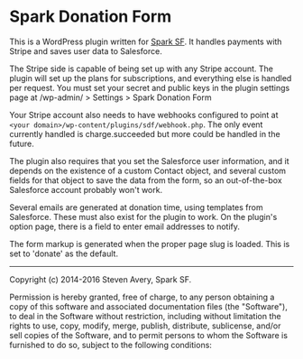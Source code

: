 Spark Donation Form
=======

This is a WordPress plugin written for [Spark SF](http://sparksf.org).
It handles payments with Stripe and saves user data to Salesforce.

The Stripe side is capable of being set up with any Stripe account. The plugin will set up the plans for subscriptions, and everything else is handled per request. You must set your secret and public keys in the plugin settings page at /wp-admin/ > Settings > Spark Donation Form

Your Stripe account also needs to have webhooks configured to point at `<your domain>/wp-content/plugins/sdf/webhook.php`. The only event currently handled is charge.succeeded but more could be handled in the future.

The plugin also requires that you set the Salesforce user information, and it depends on the existence of a custom Contact object, and several custom fields for that object to save the data from the form, so an out-of-the-box Salesforce account probably won't work.

Several emails are generated at donation time, using templates from Salesforce. These must also exist for the plugin to work. On the plugin's option page, there is a field to enter email addresses to notify.

The form markup is generated when the proper page slug is loaded. This is set to 'donate' as the default.

---


Copyright (c) 2014-2016 Steven Avery, Spark SF.

Permission is hereby granted, free of charge, to any person obtaining a copy
of this software and associated documentation files (the "Software"), to deal
in the Software without restriction, including without limitation the rights
to use, copy, modify, merge, publish, distribute, sublicense, and/or sell
copies of the Software, and to permit persons to whom the Software is
furnished to do so, subject to the following conditions:
